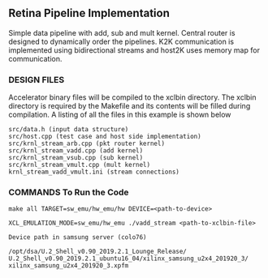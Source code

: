 ## Retina Pipeline Implementation
Simple data pipeline with add, sub and mult kernel. Central router is designed
to dynamically order the pipelines. K2K communication is implemented using
bidirectional streams and host2K uses memory map for communication.

###  DESIGN FILES
Accelerator binary files will be compiled to the xclbin directory. The xclbin
directory is required by the Makefile and its contents will be filled during 
compilation. A listing of all the files in this example is shown below

```
src/data.h (input data structure)
src/host.cpp (test case and host side implementation)
src/krnl_stream_arb.cpp (pkt router kernel)
src/krnl_stream_vadd.cpp (add kernel)
src/krnl_stream_vsub.cpp (sub kernel)
src/krnl_stream_vmult.cpp (mult kernel)
krnl_stream_vadd_vmult.ini (stream connections)
```

###  COMMANDS To Run the Code
```
make all TARGET=sw_emu/hw_emu/hw DEVICE=<path-to-device>
```

```
XCL_EMULATION_MODE=sw_emu/hw_emu ./vadd_stream <path-to-xclbin-file>
```

```
Device path in samsung server (colo76)

/opt/dsa/U.2_Shell_v0.90_2019.2.1_Lounge_Release/
U.2_Shell_v0.90_2019.2.1_ubuntu16_04/xilinx_samsung_u2x4_201920_3/
xilinx_samsung_u2x4_201920_3.xpfm
```

